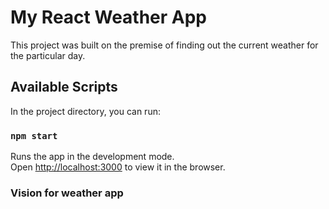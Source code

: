 # My React Weather App

This project was built on the premise of finding out the current weather for the particular day.

## Available Scripts

In the project directory, you can run:

### `npm start`

Runs the app in the development mode.\
Open [http://localhost:3000](http://localhost:3000) to view it in the browser.

### Vision for weather app
